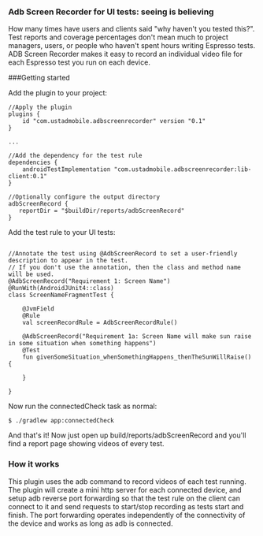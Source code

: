 
### Adb Screen Recorder for UI tests: seeing is believing

How many times have users and clients said "why haven't you tested this?". Test reports and coverage
percentages don't mean much to project managers, users, or people who haven't spent hours writing
Espresso tests. ADB Screen Recorder makes it easy to record an individual video file for each
Espresso test you run on each device.

###Getting started

Add the plugin to your project:
```
//Apply the plugin
plugins {
    id "com.ustadmobile.adbscreenrecorder" version "0.1"
}

...

//Add the dependency for the test rule
dependencies {
    androidTestImplementation "com.ustadmobile.adbscreenrecorder:lib-client:0.1"
}

//Optionally configure the output directory
adbScreenRecord {
   reportDir = "$buildDir/reports/adbScreenRecord"
}
```

Add the test rule to your UI tests:
```

//Annotate the test using @AdbScreenRecord to set a user-friendly description to appear in the test.
// If you don't use the annotation, then the class and method name will be used.
@AdbScreenRecord("Requirement 1: Screen Name")
@RunWith(AndroidJUnit4::class)
class ScreenNameFragmentTest {

    @JvmField
    @Rule
    val screenRecordRule = AdbScreenRecordRule()

    @AdbScreenRecord("Requirement 1a: Screen Name will make sun raise in some situation when something happens")
    @Test
    fun givenSomeSituation_whenSomethingHappens_thenTheSunWillRaise() {

    }

}
```

Now run the connectedCheck task as normal:

```
$ ./gradlew app:connectedCheck
```

And that's it! Now just open up build/reports/adbScreenRecord and you'll find a report page
showing videos of every test.

### How it works

This plugin uses the adb command to record videos of each test running. The plugin will create a
mini http server for each connected device, and setup adb reverse port forwarding so that the
test rule on the client can connect to it and send requests to start/stop recording as tests
start and finish. The port forwarding operates independently of the connectivity of the device
and works as long as adb is connected.

